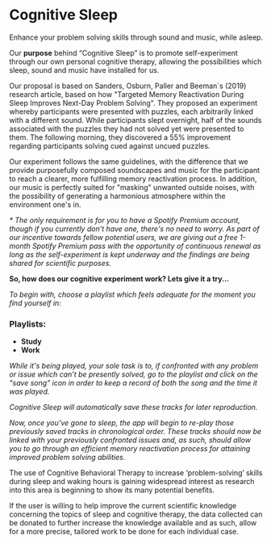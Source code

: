 # Cognitive Sleep


Enhance your problem solving skills through sound and music, while asleep.

Our **purpose** behind “Cognitive Sleep” is to promote self-experiment through our own personal cognitive therapy, allowing the possibilities which sleep, sound and music have installed for us.

Our proposal is based on Sanders, Osburn, Paller and Beeman´s (2019) research article, based on how "Targeted Memory Reactivation During Sleep Improves Next-Day Problem Solving". They proposed an experiment whereby participants were presented with puzzles, each arbitrarily linked with a different sound. While participants slept overnight, half of the sounds associated with the puzzles they had not solved yet were presented to them. The following morning, they discovered a 55% improvement regarding participants solving cued against uncued puzzles.

Our experiment follows the same guidelines, with the difference that we provide purposefully composed soundscapes and music for the participant to reach a clearer, more fulfilling memory reactivation process. In addition, our music is perfectly suited for "masking" unwanted outside noises, with the possibility of generating a harmonious atmosphere within the environment one's in.

_* The only requirement is for you to have a Spotify Premium account, though if you currently don’t have one, there's no need to worry. As part of our incentive towards fellow potential users, we are giving out a free 1-month Spotify Premium pass with the opportunity of continuous renewal as long as the self-experiment is kept underway and the findings are being shared for scientific purposes._

**So, how does our cognitive experiment work?
Lets give it a try...**

_To begin with, choose a playlist which feels adequate for the moment you find yourself in:_

### Playlists:

- **Study**
- **Work**

_While it's being played, your sole task is to, if confronted with any problem or issue which can’t be presently solved, go to the playlist and click on the "save song" icon in order to keep a record of both the song and the time it was played._

_Cognitive Sleep will automatically save these tracks for later reproduction._

_Now, once you've gone to sleep, the app will begin to re-play those previously saved tracks in chronological order. 
These tracks should now be linked with your previously confronted issues and, as such, should allow you to go through an efficient memory reactivation process for attaining improved problem solving abilities._


The use of Cognitive Behavioral Therapy to increase ‘problem-solving’ skills during sleep and waking hours is gaining widespread interest as research into this area is beginning to show its many potential benefits. 

If the user is willing to help improve the current scientific knowledge concerning the topics of sleep and cognitive therapy, the data collected can be donated to further increase the knowledge available and as such, allow for a more precise, tailored work to be done for each individual case.  
